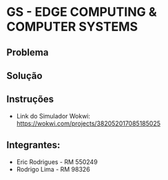 # GS - EDGE COMPUTING & COMPUTER SYSTEMS 

## Problema

## Solução

## Instruções

* Link do Simulador Wokwi:
https://wokwi.com/projects/382052017085185025


## Integrantes:
- Eric Rodrigues - RM 550249
- Rodrigo Lima - RM 98326
